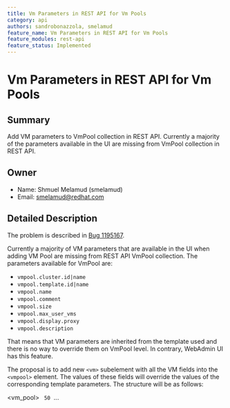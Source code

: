 ```yaml
---
title: Vm Parameters in REST API for Vm Pools
category: api
authors: sandrobonazzola, smelamud
feature_name: Vm Parameters in REST API for Vm Pools
feature_modules: rest-api
feature_status: Implemented
---
```


<!-- TODO: Content review -->

# Vm Parameters in REST API for Vm Pools

## Summary

Add VM parameters to VmPool collection in REST API. Currently a majority of the parameters available in the UI are missing from VmPool collection in REST API.

## Owner

*   Name: Shmuel Melamud (smelamud)
*   Email: <smelamud@redhat.com>

## Detailed Description

The problem is described in [Bug 1195167](https://bugzilla.redhat.com/show_bug.cgi?id=1195167).

Currently a majority of VM parameters that are available in the UI when adding VM Pool are missing from REST API VmPool collection. The parameters available for VmPool are:

*   `vmpool.cluster.id|name`
*   `vmpool.template.id|name`
*   `vmpool.name`
*   `vmpool.comment`
*   `vmpool.size`
*   `vmpool.max_user_vms`
*   `vmpool.display.proxy`
*   `vmpool.description`

That means that VM parameters are inherited from the template used and there is no way to override them on VmPool level. In contrary, WebAdmin UI has this feature.

The proposal is to add new `<vm>` subelement with all the VM fields into the `<vmpool>` element. The values of these fields will override the values of the corresponding template parameters. The structure will be as follows:

<vm_pool>
` `<size>`50`</size>
       ...
` `<template id="xxx"/>
` `<vm>
`  `<some_overriden_field_a>`new value`</some_overriden_field_a>
`  `<some_overriden_field_b>`new value 2`</some_overriden_field_b>
` `</vm>
</vm_pool>

